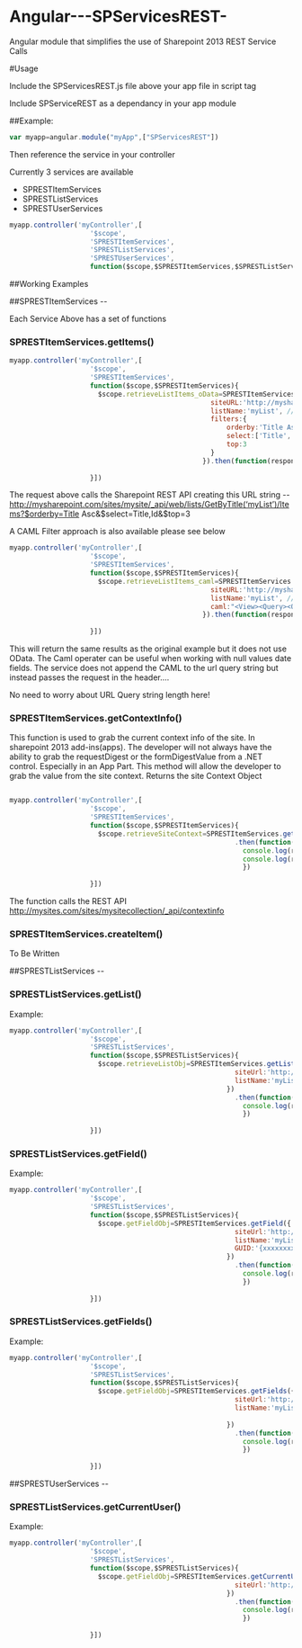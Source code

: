 # Angular---SPServicesREST-
Angular module that simplifies the use of Sharepoint 2013 REST Service Calls


#Usage

Include the SPServicesREST.js file above your app file in script tag

Include SPServiceREST as a dependancy in your app module

##Example:

```javascript
var myapp=angular.module("myApp",["SPServicesREST"])
```

Then reference the service in your controller

Currently 3 services are available
* SPRESTItemServices
* SPRESTListServices
* SPRESTUserServices

```javascript
myapp.controller('myController',[
                    '$scope',
                    'SPRESTItemServices',
                    'SPRESTListServices',
                    'SPRESTUserServices',
                    function($scope,$SPRESTItemServices,$SPRESTListServices,$SPRESTUserServices){}])
```


##Working Examples


##SPRESTItemServices --

Each Service Above has a set of functions
### SPRESTItemServices.getItems()
```javascript
myapp.controller('myController',[
                    '$scope',
                    'SPRESTItemServices',
                    function($scope,$SPRESTItemServices){
                      $scope.retrieveListItems_oData=SPRESTItemServices.getItems({
                                                  siteURL:'http://mysharepoint.com/sites/mysite', //required string
                                                  listName:'myList', //required list name string
                                                  filters:{
                                                      orderby:'Title Asc',
                                                      select:['Title','Id'],
                                                      top:3
                                                  }
                                                }).then(function(response){console.log(response)})
                    
                    }])

````
The request above calls the Sharepoint REST API creating this URL string
 -- http://mysharepoint.com/sites/mysite/_api/web/lists/GetByTitle(‘myList’)/Items?$orderby=Title Asc&$select=Title,Id&$top=3
 
 A CAML Filter approach is also available please see below
```javascript
myapp.controller('myController',[
                    '$scope',
                    'SPRESTItemServices',
                    function($scope,$SPRESTItemServices){
                      $scope.retrieveListItems_caml=SPRESTItemServices.getItems({
                                                  siteURL:'http://mysharepoint.com/sites/mysite', //required string
                                                  listName:'myList', //required list name string
                                                  caml:"<View><Query><OrderBy><FieldRef Name='Title' Ascending='TRUE'/></OrderBy><Rowlimit>3</Rowlimit></Query><ViewFields><FieldRef Name='Id'/><FieldRef Name='Title'/></ViewFields></View>"
                                                }).then(function(response){console.log(response)})
                    
                    }])

````
This will return the same results as the original example but it does not use OData. The Caml operater can be useful when working with null values date fields.
The service does not append the CAML to the url query string but instead passes the request in the header....

No need to worry about URL Query string length here!

### SPRESTItemServices.getContextInfo()

This function is used to grab the current context info of the site. In sharepoint 2013 add-ins(apps). The developer will not always have the ability to grab the requestDigest or the formDigestValue from a .NET control. Especially in an App Part.
This method will allow the developer to grab the value from the site context. Returns the site Context Object

```javascript

myapp.controller('myController',[
                    '$scope',
                    'SPRESTItemServices',
                    function($scope,$SPRESTItemServices){
                      $scope.retrieveSiteContext=SPRESTItemServices.getContextInfo('http://mysites.com/sites/mysitecollection')
                                                        .then(function(response){
                                                          console.log(response)
                                                          console.log(response.d.GetContextWebInformation.FormDigestValue)
                                                          })
                    
                    }])
```
The function calls the REST API
http://mysites.com/sites/mysitecollection/_api/contextinfo

### SPRESTItemServices.createItem()

To Be Written


##SPRESTListServices --

### SPRESTListServices.getList()

Example:
```javascript
myapp.controller('myController',[
                    '$scope',
                    'SPRESTListServices',
                    function($scope,$SPRESTListServices){
                      $scope.retrieveListObj=SPRESTItemServices.getList({
                                                        siteUrl:'http://mySite.com/sites/mysitecollection', //required string
                                                        listName:'myList' //required string
                                                      })
                                                        .then(function(response){
                                                          console.log(response)
                                                          })
                    
                    }])
```

### SPRESTListServices.getField()
Example:
```javascript
myapp.controller('myController',[
                    '$scope',
                    'SPRESTListServices',
                    function($scope,$SPRESTListServices){
                      $scope.getFieldObj=SPRESTItemServices.getField({
                                                        siteUrl:'http://mySite.com/sites/mysitecollection', //required string
                                                        listName:'myList' //required string
                                                        GUID:'{xxxxxxxx-xxxx-xxxx-xxxx-xxxxxxxxxxxx}' //required guid
                                                      })
                                                        .then(function(response){
                                                          console.log(response)
                                                          })
                    
                    }])
```
### SPRESTListServices.getFields()


Example:
```javascript
myapp.controller('myController',[
                    '$scope',
                    'SPRESTListServices',
                    function($scope,$SPRESTListServices){
                      $scope.getFieldObj=SPRESTItemServices.getFields({
                                                        siteUrl:'http://mySite.com/sites/mysitecollection', //required string
                                                        listName:'myList' //required string
                                                        
                                                      })
                                                        .then(function(response){
                                                          console.log(response)
                                                          })
                    
                    }])
```

##SPRESTUserServices --
### SPRESTListServices.getCurrentUser()

Example:
```javascript
myapp.controller('myController',[
                    '$scope',
                    'SPRESTListServices',
                    function($scope,$SPRESTListServices){
                      $scope.getFieldObj=SPRESTItemServices.getCurrentUser({
                                                        siteUrl:'http://mySite.com/sites/mysitecollection', //required string
                                                      })
                                                        .then(function(response){
                                                          console.log(response)
                                                          })
                    
                    }])
```





